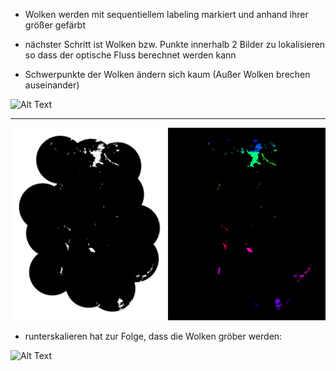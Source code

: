 * Wolken werden mit sequentiellem labeling markiert und anhand ihrer größer gefärbt
* nächster Schritt ist Wolken bzw. Punkte innerhalb 2 Bilder zu lokalisieren so 
     dass der optische Fluss berechnet werden kann

* Schwerpunkte der Wolken ändern sich kaum (Außer Wolken brechen auseinander)

![Alt Text](Schwerpunkt.gif)

---

![Alt Text](clouds.gif)


* runterskalieren hat zur Folge, dass die Wolken gröber werden:


![Alt Text](clouds_40_scaled.gif)